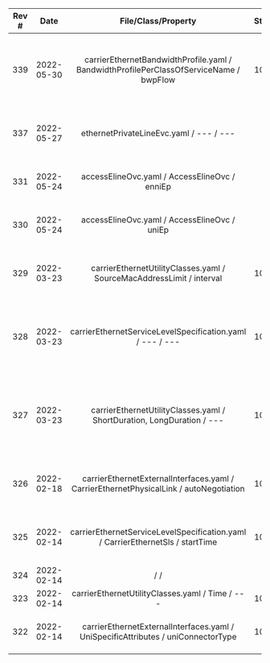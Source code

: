  Rev # | Date | File/Class/Property | Standard | Description |
| :-:   | :-:  | :-:  | :-: | :------------------------- |
| 339 | 2022-05-30 | carrierEthernetBandwidthProfile.yaml / BandwidthProfilePerClassOfServiceName / bwpFlow | 106, 125 | Changed this from a List of 0...1 to a simple reference to a Bandwidth Profile |
| 337 | 2022-05-27 | ethernetPrivateLineEvc.yaml / --- / --- | 106 | Set URN version for all Access E-Line Products to 4.0.0 |
| 331 | 2022-05-24 | accessElineOvc.yaml / AccessElineOvc / enniEp | 106 | This Attribute has been marked "Required" |
| 330 | 2022-05-24 | accessElineOvc.yaml / AccessElineOvc / uniEp | 106 | This Attribute has been marked "Required" |
| 329 | 2022-03-23 | carrierEthernetUtilityClasses.yaml / SourceMacAddressLimit / interval | 106, 125 | Changed reference to ShortDuration to TimeDuration |
| 328 | 2022-03-23 | carrierEthernetServiceLevelSpecification.yaml / --- / --- | 106, 125 | Changed all references to ShortDuration and LongDuration to TimeDuration |
| 327 | 2022-03-23 | carrierEthernetUtilityClasses.yaml / ShortDuration, LongDuration / --- | 106, 125 | Removed classes ShortDuration and LongDuration and created combined TimeDuration |
| 326 | 2022-02-18 | carrierEthernetExternalInterfaces.yaml / CarrierEthernetPhysicalLink / autoNegotiation | 106, 125 | Added new Auto Negotation physical link property |
| 325 | 2022-02-14 | carrierEthernetServiceLevelSpecification.yaml / CarrierEthernetSls / startTime | 106, 125 | Change reference to class Time to a formatted string |
| 324 | 2022-02-14 |  /  /  |  | changed deleted |
| 323 | 2022-02-14 | carrierEthernetUtilityClasses.yaml / Time / --- | 106, 125 | Removed this Class. |
| 322 | 2022-02-14 | carrierEthernetExternalInterfaces.yaml / UniSpecificAttributes / uniConnectorType | 106, 125 | Removed FC and D4 from the list of connectors |
